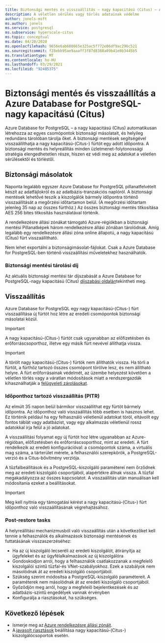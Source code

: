 ```yaml
---
title: Biztonsági mentés és visszaállítás – nagy kapacitású (Citus) – Azure Database for PostgreSQL
description: A véletlen sérülés vagy törlés adatainak védelme
author: jonels-msft
ms.author: jonels
ms.service: postgresql
ms.subservice: hyperscale-citus
ms.topic: conceptual
ms.date: 04/28/2020
ms.openlocfilehash: 9656e6ab608665e325ac5f772e06df9ac296c521
ms.sourcegitcommit: f28ebb95ae9aaaff3f87d8388a09b41e0b3445b5
ms.translationtype: MT
ms.contentlocale: hu-HU
ms.lasthandoff: 03/29/2021
ms.locfileid: "92485375"
---
```

# <a name="backup-and-restore-in-azure-database-for-postgresql---hyperscale-citus"></a>Biztonsági mentés és visszaállítás a Azure Database for PostgreSQL-nagy kapacitású (Citus)

Azure Database for PostgreSQL – a nagy kapacitású (Citus) automatikusan létrehozza az egyes csomópontok biztonsági másolatait, és helyileg redundáns tárolóban tárolja őket. A biztonsági mentések segítségével visszaállíthatja a nagy kapacitású-(Citus-) fürtöt egy adott időpontra. A biztonsági mentés és helyreállítás minden üzletmenet-folytonossági stratégia elengedhetetlen része, hiszen ez védi meg az adatokat a véletlen sérülésektől és törléstől.

## <a name="backups"></a>Biztonsági másolatok

Naponta legalább egyszer Azure Database for PostgreSQL pillanatfelvételt készít az adatfájlokról és az adatbázis-tranzakciós naplóról. A biztonsági mentések lehetővé teszik a kiszolgálók bármely időpontra történő visszaállítását a megőrzési időtartamon belül. (A megőrzési időtartam jelenleg 35 nap az összes fürthöz.) Az összes biztonsági mentés titkosítása AES 256 bites titkosítás használatával történik.

A rendelkezésre állási zónákat támogató Azure-régiókban a biztonsági mentési Pillanatképek három rendelkezésre állási zónában tárolódnak. Amíg legalább egy rendelkezésre állási zóna online állapotú, a nagy kapacitású (Citus) fürt visszaállítható.

Nem lehet exportálni a biztonságimásolat-fájlokat. Csak a Azure Database for PostgreSQL-ben történő visszaállítási műveletekhez használhatók.

### <a name="backup-storage-cost"></a>Biztonsági mentési tárolási díj

Az aktuális biztonsági mentési tár díjszabását a Azure Database for PostgreSQL-nagy kapacitású (Citus) [díjszabási oldalán](https://azure.microsoft.com/pricing/details/postgresql/hyperscale-citus/)tekintheti meg.

## <a name="restore"></a>Visszaállítás

Azure Database for PostgreSQL egy nagy kapacitású-(Citus-) fürt visszaállítása új fürtöt hoz létre az eredeti csomópontok biztonsági másolatai közül. 

> [!IMPORTANT]
>A nagy kapacitású-(Citus-) fürtöt csak ugyanabban az előfizetésben és erőforráscsoporthoz, illetve egy másik fürt nevével állíthatja vissza.


> [!IMPORTANT]
> A törölt nagy kapacitású-(Citus-) fürtök nem állíthatók vissza. Ha törli a fürtöt, a fürthöz tartozó összes csomópont törölve lesz, és nem állítható helyre. A fürt erőforrásainak védelmét, az üzembe helyezést követően a véletlen törlés vagy a váratlan módosítások miatt a rendszergazdák kihasználhatják a [felügyeleti zárolásokat](../azure-resource-manager/management/lock-resources.md).

### <a name="point-in-time-restore-pitr"></a>Időponthoz tartozó visszaállítás (PITR)

Az elmúlt 35 napon belül bármikor visszaállíthat egy fürtöt bármely időpontra.
Az időponthoz való visszaállítás több esetben is hasznos lehet. Ez történik például ha egy felhasználó véletlenül adatokat töröl, eltávolít egy fontos táblát vagy adatbázist, vagy egy alkalmazás véletlenül rossz adatokkal írja felül a jó adatokat.

A visszaállítási folyamat egy új fürtöt hoz létre ugyanabban az Azure-régióban, előfizetésben és erőforráscsoporthoz, mint az eredeti. A fürt rendelkezik az eredeti konfigurációval: a csomópontok száma, a virtuális mag száma, a tárterület mérete, a felhasználói szerepkörök, a PostgreSQL-verzió és a Citus-bővítmény verziója.

A tűzfalbeállítások és a PostgreSQL-kiszolgáló paraméterei nem őrződnek meg az eredeti kiszolgáló csoportjából, alapértékre állnak vissza. A tűzfal megakadályozza az összes kapcsolatot. A visszaállítás után manuálisan kell módosítania ezeket a beállításokat.

> [!IMPORTANT]
> Meg kell nyitnia egy támogatási kérést a nagy kapacitású-(Citus-) fürt időponthoz való visszaállításának végrehajtásához.

### <a name="post-restore-tasks"></a>Post-restore tasks

A helyreállítási mechanizmusból való visszaállítás után a következőket kell tennie a felhasználók és alkalmazások biztonsági mentésének és futtatásának visszaszerzéséhez:

* Ha az új kiszolgáló lecseréli az eredeti kiszolgálót, átirányítja az ügyfeleket és az ügyfélalkalmazások az új kiszolgálóra
* Gondoskodjon arról, hogy a felhasználók csatlakozzanak a megfelelő kiszolgálói szintű tűzfal-és VNet-szabályokhoz. Ezek a szabályok nem másolódnak át az eredeti kiszolgáló csoportjából.
* Szükség szerint módosítsa a PostgreSQL-kiszolgáló paramétereit. A paraméterek nem másolódnak át az eredeti kiszolgáló csoportjából.
* Győződjön meg arról, hogy a megfelelő bejelentkezések és az adatbázis-szintű engedélyek vannak érvényben
* Konfigurálja a riasztásokat, ha szükséges.

## <a name="next-steps"></a>Következő lépések

* Ismerje meg az [Azure rendelkezésre állási zónáit](../availability-zones/az-overview.md).
* A [javasolt riasztások](./howto-hyperscale-alert-on-metric.md#suggested-alerts) beállítása nagy kapacitású-(Citus-) kiszolgálócsoportok esetén.